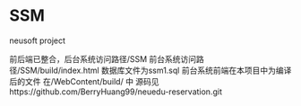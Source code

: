 # SSM
neusoft project

前后端已整合，后台系统访问路径/SSM
前台系统访问路径/SSM/build/index.html
数据库文件为ssm1.sql
前台系统前端在本项目中为编译后的文件 在/WebContent/build/ 中 源码见https://github.com/BerryHuang99/neuedu-reservation.git
